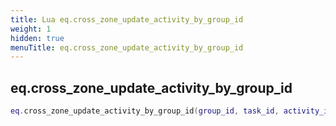 ```yaml
---
title: Lua eq.cross_zone_update_activity_by_group_id
weight: 1
hidden: true
menuTitle: eq.cross_zone_update_activity_by_group_id
---
```

## eq.cross_zone_update_activity_by_group_id
```lua
eq.cross_zone_update_activity_by_group_id(group_id, task_id, activity_id, activity_count, min_status, max_status); -- void
```